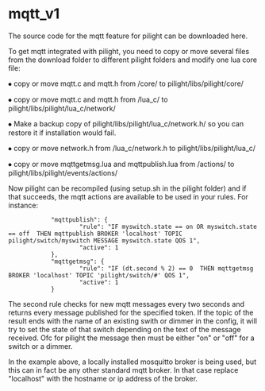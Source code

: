 # mqtt_v1

The source code for the mqtt feature for pilight can be downloaded here.

To get mqtt integrated with pilight, you need to copy or move several files from the download folder to different pilight folders and modify one lua core file:

⦁	copy or move mqtt.c and mqtt.h from <download folder>/core/ to pilight/libs/pilight/core/ 

⦁	copy or move mqtt.c and mqtt.h from <download folder>/lua_c/ to pilight/libs/pilight/lua_c/network/ 

⦁	Make a backup copy of pilight/libs/pilight/lua_c/network.h/ so you can restore it if installation would fail.

⦁	copy or move network.h from <download folder>/lua_c/network.h to pilight/libs/pilight/lua_c/

⦁	copy or move mqttgetmsg.lua and mqttpublish.lua from <download folder>/actions/ to pilight/libs/pilight/events/actions/

Now pilight can be recompiled (using setup.sh in the pilight folder) and if that succeeds, the mqtt actions are available to be used in your rules. For instance:

                "mqttpublish": {
                        "rule": "IF myswitch.state == on OR myswitch.state == off  THEN mqttpublish BROKER 'localhost' TOPIC pilight/switch/myswitch MESSAGE myswitch.state QOS 1",
                        "active": 1
                },
                "mqttgetmsg": {
                        "rule": "IF (dt.second % 2) == 0  THEN mqttgetmsg BROKER 'localhost' TOPIC 'pilight/switch/#' QOS 1",
                        "active": 1
                }
The second rule checks for new mqtt messages every two seconds and returns every message published for  the specified token. If the topic of the result ends with the name of an existing swith or dimmer in the config, it will try to set the state of that switch depending on the text of the message received. Ofc for pilight the message then must be either "on" or "off" for a switch or a dimmer.

In the example above, a locally installed mosquitto broker is being used, but this can in fact be any other standard mqtt broker. In that case replace "localhost" with the hostname or ip address of the broker.
